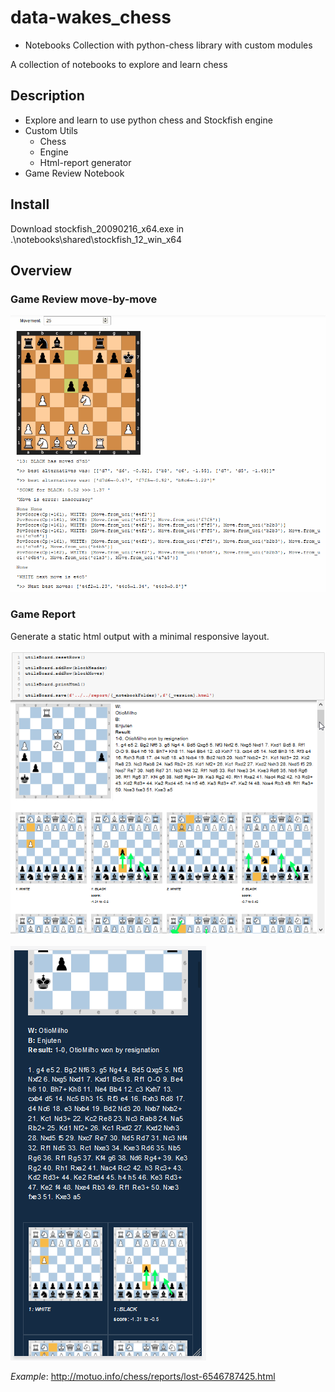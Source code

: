 # data-wakes_chess



- Notebooks Collection with python-chess library with custom modules







A collection of notebooks to explore and learn chess

## Description

- Explore and learn to use python chess and Stockfish engine
- Custom Utils
  - Chess
  - Engine
  - Html-report generator
- Game Review Notebook

## Install

Download stockfish_20090216_x64.exe 
  in .\notebooks\shared\stockfish_12_win_x64


## Overview

### Game Review move-by-move
![game-report](./docs/screenshots/calc-move.gif)


### Game Report
Generate a static html output with a minimal responsive layout.

![game-report](./docs/screenshots/nb-005_game-report-output.png)

![game-report](./docs/screenshots/nb-005_game-report-browser.png)

*Example*: http://motuo.info/chess/reports/lost-6546787425.html